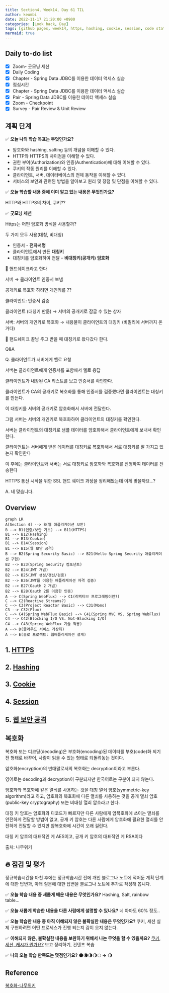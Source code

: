 ```yaml
---
title: Section4, Week14, Day 61 TIL
author: keumbi
date: 2022-11-17 21:20:00 +0900
categories: [Look back, Day]
tags: [github pages, week14, https, hashing, cookie, session, code states ]
mermaid: true
---
```



## Daily to-do list

- [x]  Zoom- 굿모닝 세션
- [x]  Daily Coding
- [x]  Chapter - Spring Data JDBC를 이용한 데이터 액세스 실습
- [x]  점심시간
- [x]  Chapter - Spring Data JDBC를 이용한 데이터 액세스 실습
- [x]  Pair - Spring Data JDBC를 이용한 데이터 액세스 실습
- [x]  Zoom - Checkpoint
- [x]  Survey - Pair Review & Unit Review

## 계획 단계

✅ **오늘 나의 학습 목표는 무엇인가요?**

- 암호화와 hashing, salting 등의 개념을 이해할 수 있다.
- HTTP와 HTTPS의 차이점을 이해할 수 있다.
- 권한 부여(Authorization)와 인증(Authentication)에 대해 이해할 수 있다.
- 쿠키의 작동 원리를 이해할 수 있다.
- 클라이언트, 서버, 데이터베이스의 전체 동작을 이해할 수 있다.
- 서비스의 보안과 관련된 방법을 알아보고 원리 및 장점 및 단점을 이해할 수 있다.

✅ **오늘 학습할 내용 중에 이미 알고 있는 내용은 무엇인가요?**

HTTP와 HTTPS의 차이, 쿠키??

✅ **굿모닝 세션**

Https는 어떤 암호화 방식을 사용할까?

두 가지 모두 사용(대칭, 비대칭)

- 인증서 - **전자서명**
- 클라이언트에서 만든 **대칭키**
- 대칭키를 암호화하여 전달 - **비대칭키(공개키) 암호화**

🤝 핸드쉐이크라고 한다

서버 → 클라이언트 인증서 보냄

공개키로 복호화 하려면 개인키를 ??

클라이언트: 인증서 검증

클라이언트 (대칭키 만듦) → 서버의 공개키로 잠글 수 있는 상자

서버: 서버의 개인키로 복호화 → 내용물이 클라이언트의 대칭키 (비밀리에 서버까지 온거다)

🤝 핸드쉐이크 끝남 주고 받을 때 대칭키로 왔다갔다 한다.

Q&A

Q. 클라이언트가 서버에게 헬로 요청

서버는 클라이언트에게 인증서를 포함해서 헬로 응답

클라이언트가 내장된 CA 리스트를 보고 인증서를 확인한다.

클라이언트가 CA의 공개키로 복호화를 통해 인증서를 검증했다면 클라이언트는 대칭키를 만든다.

이 대칭키를 서버의 공개키로 암호화해서 서버에 전달한다.

그럼 서버는 서버의 개인키로 복호화하여 클라이언트의 대칭키를 확인한다.

서버는 클라이언트의 대칭키로 샘플 데이터를 암호화해서 클라이언트에게 보내서 확인한다.

클라이언트는 서버에게 받은 데이터를 대칭키로 복호화해서 서로 대칭키를 잘 가지고 있는지 확인한다

이 후에는 클라이언트와 서버는 서로 대칭키로 암호화와 복호화를 진행하여 데이터를 전송한다

HTTPS 통신 시작을 위한 SSL 핸드 쉐이크 과정을 정리해봤는데 이게 맞을까요...?

A. 네 맞습니다.

## Overview

```mermaid
graph LR
A[Section 4] --> B(웹 애플리케이션 보안)
B --> B1(인증/보안 기초) --> B11(HTTPS)
B1 --> B12(Hashing)
B1 --> B13(Cookie)
B1 --> B14(Session)
B1 --> B15(웹 보안 공격)
B --> B2(Spring Security Basic) --> B21(Hello Spring Security 애플리케이션 구현)
B2 --> B23(Spring Security 컴포넌트)
B2 --> B24(JWT 개념)
B2 --> B25(JWT 생성/갱신/검증)
B2 --> B26(JWT를 이용한 애플리케이션 자격 검증)
B2 --> B27(Oauth 2 개념)
B2 --> B28(Oauth 2를 이용한 인증)
A --> C(Spring WebFlux) --> C1(리엑티브 프로그래밍이란?)
C --> C2(Reactive Streams?)
C --> C3(Project Reactor Basic) --> C31(Mono)
C3 --> C32(Flux)
C --> C4(Spring WebFlux Basic) --> C41(Spring MVC VS. Spring WebFlux)
C4 --> C42(Blocking I/O VS. Not-Blocking I/O)
C4 --> C43(Spring WebFlux 기술 적용)
A --> D(클라우드 서비스 가상화)
A --> E(솔로 프로젝트: 웹애플리케이션 설계)
```


## 1. [HTTPS](/posts/security-authentication/#1-https)

## 2. [Hashing](/posts/security-authentication/#2-hashing)

## 3. [Cookie](/posts/security-authentication/#3-cookie)

## 4. [Session](/posts/security-authentication/#4-session)

## 5. [웹 보안 공격](/posts/security-authentication/#5-웹-보안-공격)


## 복호화

복호화 또는 디코딩(decoding)은 부호화(encoding)된 데이터를 부호(code)화 되기 전 형태로 바꾸어, 사람이 읽을 수 있는 형태로 되돌려놓는 것이다.

암호화(encryption)의 반대말로서의 복호화는 decryption이라고 부른다.

영어로는 decoding과 decryption이 구분되지만 한국어로는 구분이 되지 않는다.

암호화와 복호화에 같은 열쇠를 사용하는 것을 대칭 열쇠 암호(symmetric-key algorithm)라고 하고, 암호화와 복호화에 다른 열쇠를 사용하는 것을 공개 열쇠 암호(public-key cryptography) 또는 비대칭 열쇠 암호라고 한다.

대칭 키 암호는 암호화와 디코드가 빠르지만 다른 사람에게 암복호화에 쓰이는 열쇠를 안전하게 전달할 방법이 없고, 공개 키 암호는 다른 사람에게 암호화에 필요한 열쇠를 안전하게 전달할 수 있지만 암복호화에 시간이 오래 걸린다.

대칭 키 암호의 대표적인 게 AES이고, 공개 키 암호의 대표적인 게 RSA이다

출처: 나무위키



## 🔥 점검 및 평가

정규학습시간을 마친 후에는 정규학습시간 전에 개인 블로그나 노트에 적어둔 계획 단계에 대한 답변과, 아래 질문에 대한 답변을 블로그나 노트에 추가로 작성해 봅니다.

  ✅ **오늘 학습 내용 중 새롭게 배운 내용은 무엇인가요?** Hashing, Salt, rainbow table...

  ✅ **오늘 새롭게 학습한 내용을 다른 사람에게 설명할 수 있나요?** 네 아마도 60% 정도..

  ✅ **오늘 학습한 내용 중 아직 이해되지 않은 불확실한 내용은 무엇인가요?** 쿠키, 세션 실제 구현하려면 어떤 프로세스가 진행 되는지 감이 오지 않는다.

  ✅ **이해되지 않은, 불확실한 내용을 보완하기 위해서 나는 무엇을 할 수 있을까요?**
  [쿠키, 세션, 캐시가 뭔가요?](https://www.yalco.kr/15_cookie_session_cache/) 보고 정리하기, 컨텐츠 복습

  ✅ **나의 오늘 학습 만족도는 몇점인가요?** 🌑🌘🌗🌖🌕  **→**  🌖


## Reference

[복호화-나무위키](https://namu.wiki/w/%EB%B3%B5%ED%98%B8%ED%99%94)
